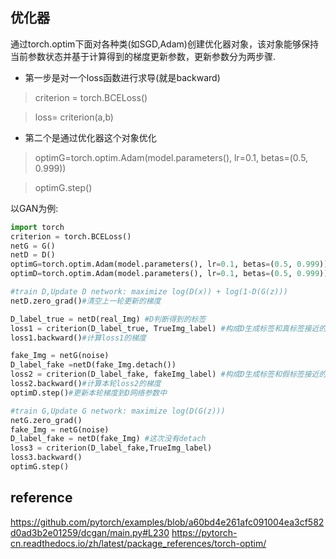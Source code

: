 ## 优化器
通过torch.optim下面对各种类(如SGD,Adam)创建优化器对象，该对象能够保持当前参数状态并基于计算得到的梯度更新参数，更新参数分为两步骤.

- 第一步是对一个loss函数进行求导(就是backward)
>criterion = torch.BCELoss()

>loss= criterion(a,b)

- 第二个是通过优化器这个对象优化

> optimG=torch.optim.Adam(model.parameters(), lr=0.1, betas=(0.5, 0.999))

> optimG.step()

以GAN为例:
```python
import torch
criterion = torch.BCELoss()
netG = G()
netD = D()
optimG=torch.optim.Adam(model.parameters(), lr=0.1, betas=(0.5, 0.999))
optimD=torch.optim.Adam(model.parameters(), lr=0.1, betas=(0.5, 0.999))

#train D,Update D network: maximize log(D(x)) + log(1-D(G(z)))
netD.zero_grad()#清空上一轮更新的梯度

D_label_true = netD(real_Img) #D判断得到的标签
loss1 = criterion(D_label_true, TrueImg_label) #构成D生成标签和真标签接近的loss
loss1.backward()#计算loss1的梯度

fake_Img = netG(noise)
D_label_fake =netD(fake_Img.detach())
loss2 = criterion(D_label_fake, fakeImg_label) #构成D生成标签和假标签接近的loss
loss2.backward()#计算本轮loss2的梯度
optimD.step()#更新本轮梯度到D网络参数中

#train G,Update G network: maximize log(D(G(z)))
netG.zero_grad()
fake_Img = netG(noise)
D_label_fake = netD(fake_Img) #这次没有detach
loss3 = criterion(D_label_fake,TrueImg_label)
loss3.backward()
optimG.step()
```

## reference
https://github.com/pytorch/examples/blob/a60bd4e261afc091004ea3cf582d0ad3b2e01259/dcgan/main.py#L230
https://pytorch-cn.readthedocs.io/zh/latest/package_references/torch-optim/
